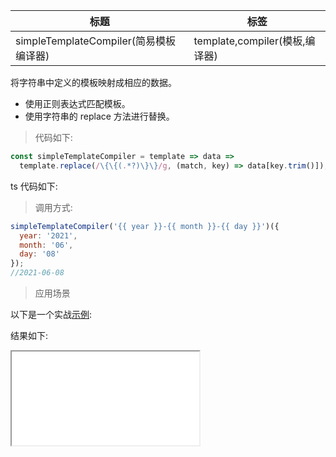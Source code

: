 | 标题                                   | 标签                           |
| -------------------------------------- | ------------------------------ |
| simpleTemplateCompiler(简易模板编译器) | template,compiler(模板,编译器) |

将字符串中定义的模板映射成相应的数据。

- 使用正则表达式匹配模板。
- 使用字符串的 replace 方法进行替换。

> 代码如下:

```js
const simpleTemplateCompiler = template => data =>
  template.replace(/\{\{(.*?)\}\}/g, (match, key) => data[key.trim()]);
```

ts 代码如下:

<div class="code-editor" data-url="codes/javascript/ts/simple-template-compiler.ts" data-language="typescript"></div>

> 调用方式:

```js
simpleTemplateCompiler('{{ year }}-{{ month }}-{{ day }}')({
  year: '2021',
  month: '06',
  day: '08'
});
//2021-06-08
```

> 应用场景

以下是一个实战<a href="codes/javascript/html/simple-template-compiler.html" target="_blank" rel="noopener noreferrer">示例</a>:

<div class="code-editor" data-url="codes/javascript/html/simple-template-compiler.html" data-language="html"></div>

结果如下:

<iframe src="codes/javascript/html/simple-template-compiler.html"></iframe>
